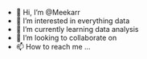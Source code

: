 - 👋 Hi, I’m @Meekarr
- 👀 I’m interested in everything data
- 🌱 I’m currently learning data analysis
- 💞️ I’m looking to collaborate on 
- 📫 How to reach me ...

<!---
Meekarr/Meekarr is a ✨ special ✨ repository because its `README.md` (this file) appears on your GitHub profile.
You can click the Preview link to take a look at your changes.
--->
